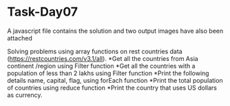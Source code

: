 # Task-Day07
A javascript file contains the solution and two output images have also been attached

Solving problems using array functions on rest countries data (https://restcountries.com/v3.1/all).
*Get all the countries from Asia continent /region using Filter function
*Get all the countries with a population of less than 2 lakhs using Filter function
*Print the following details name, capital, flag, using forEach function
*Print the total population of countries using reduce function
*Print the country that uses US dollars as currency.
